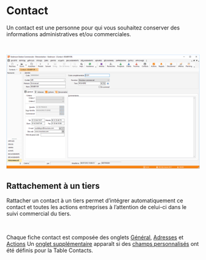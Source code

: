 # Contact



Un contact est une personne pour qui vous souhaitez conserver des informations 
 administratives et/ou commerciales.


 


![](Contact.png)


## Rattachement à un tiers


Rattacher un contact à un tiers permet d’intégrer automatiquement ce 
 contact et toutes les actions entreprises à l’attention de celui-ci dans 
 le suivi commercial du tiers.


 


Chaque fiche contact est composée des onglets [Général](OngletGeneral.md), 
 [Adresses](OngletAdresses.md) et [Actions](OngletActions.md) 
 Un [onglet supplémentaire](OngletPersonnalise.md) apparaît 
 si des [champs personnalisés](OngletPersonnalise.md) ont été 
 définis pour la Table Contacts.


